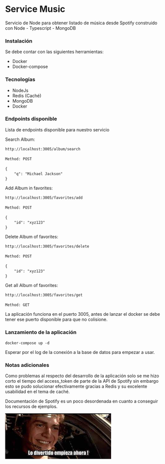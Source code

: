 # Service Music

Servicio de Node para obtener listado de música desde Spotify
construido con Node - Typescript - MongoDB

### Instalación

Se debe contar con las siguientes herramientas:

* Docker
* Docker-compose

### Tecnologías

* NodeJs
* Redis (Caché)
* MongoDB
* Docker


### Endpoints disponible

Lista de endpoints disponible para nuestro servicio

Search Album:
```
http://localhost:3005/album/search

Method: POST

{
    "q": "Michael Jackson"
}
```

Add Album in favorites:
```
http://localhost:3005/favorites/add

Method: POST

{
    "id": "xyz123"
}
```

Delete Album of favorites:
```
http://localhost:3005/favorites/delete

Method: POST

{
    "id": "xyz123"
}
```

Get all Album of favorites:
```
http://localhost:3005/favorites/get

Method: GET
```

La aplicación funciona en el puerto 3005, antes de lanzar el docker
se debe tener ese puerto disponible para que no colisione.

### Lanzamiento de la aplicación

```
docker-compose up -d
```

Esperar por el log de la conexión a la base de datos para empezar a usar.


### Notas adicionales

Como problemas al respecto del desarrollo de la aplicación solo se
me hizo corto el tiempo del access_token de parte de la API de Spotify
sin embargo esto se pudo solucionar efectivamente gracias a Redis y su
excelente usabilidad en el tema de caché.

Documentación de Spotify es un poco desordenada en cuanto a conseguir los
recursos de ejemplos.

![skywalker](./assets/music.jpeg "Jedi")

